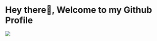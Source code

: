 # Hey there👋, Welcome to my Github Profile

<img src="https://readme-typing-svg.herokuapp.com?font=Architects+Daughter&color=f70292&size=25&center=true&lines=Hey!+Welcome to my Github Profile+its+Disha;Full+stack+web+developer..."/>
